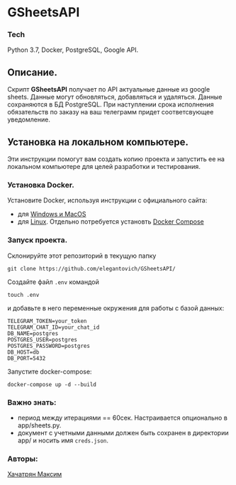 # GSheetsAPI

### Tech
Python 3.7, Docker, PostgreSQL, Google API.

## Описание.

Скрипт **GSheetsAPI** получает по API актуальные данные из google sheets. Данные могут обновляться, добавляться и удаляться. Данные сохраняются в БД PostgreSQL. При наступлении срока исполнения обязательств по заказу на ваш телеграмм придет соответсвующее уведомление. 

## Установка на локальном компьютере.
Эти инструкции помогут вам создать копию проекта и запустить ее на локальном компьютере для целей разработки и тестирования.

### Установка Docker.
Установите Docker, используя инструкции с официального сайта:
- для [Windows и MacOS](https://www.docker.com/products/docker-desktop)
- для [Linux](https://docs.docker.com/engine/install/ubuntu/). Отдельно потребуется установть [Docker Compose](https://docs.docker.com/compose/install/)

### Запуск проекта.
Склонируйте этот репозиторий в текущую папку
```
git clone https://github.com/elegantovich/GSheetsAPI/
```
Создайте файл `.env` командой
```
touch .env
```
и добавьте в него переменные окружения для работы с базой данных:
```
TELEGRAM_TOKEN=your_token
TELEGRAM_CHAT_ID=your_chat_id
DB_NAME=postgres
POSTGRES_USER=postgres
POSTGRES_PASSWORD=postgres
DB_HOST=db
DB_PORT=5432 
```
Запустите docker-compose:
```
docker-compose up -d --build
```

### Важно знать:
- период между итерациями == 60сек. Настраивается опционально в app/sheets.py.
- документ с учетными данными должен быть сохранен в директории app/ и носить имя `creds.json`.

### Авторы:

[Хачатрян Максим](https://github.com/Elegantovich)<br>
